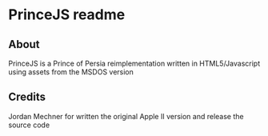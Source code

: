 # PrinceJS readme

## About

PrinceJS is a Prince of Persia reimplementation written in HTML5/Javascript using assets from the MSDOS version 

## Credits
Jordan Mechner for written the original Apple II version and release the source code

